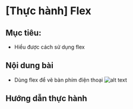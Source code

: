 # [Thực hành] Flex

## Mục tiêu:
  - Hiểu được cách sử dụng flex
  
## Nội dung bài
  - Dùng flex để vẽ bàn phím điện thoại 
![alt text](https://github.com/thanhcong051593/LayoutandFlex/blob/master/oie_xQtWifNMDPDK.png "flex")

## Hướng dẫn thực hành
